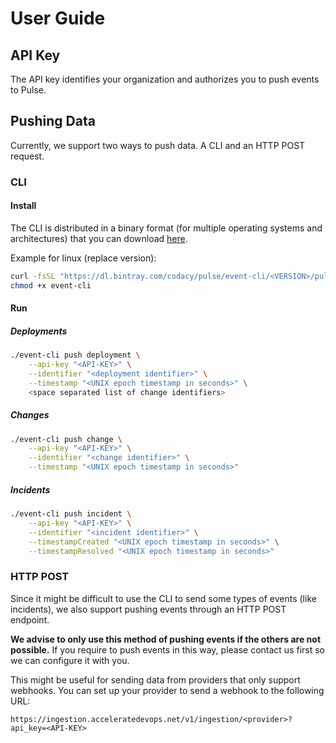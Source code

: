 # User Guide

## API Key

The API key identifies your organization and authorizes you to push events to Pulse.

## Pushing Data

Currently, we support two ways to push data.
A CLI and an HTTP POST request.

### CLI

#### Install

The CLI is distributed in a binary format (for multiple operating systems and architectures)
that you can download [here](https://dl.bintray.com/codacy/pulse/event-cli/).

Example for linux (replace version):

```sh
curl -fsSL "https://dl.bintray.com/codacy/pulse/event-cli/<VERSION>/pulse-event-cli_linux_amd64/pulse-event-cli" -o event-cli
chmod +x event-cli
```

#### Run

##### Deployments

```sh
./event-cli push deployment \
    --api-key "<API-KEY>" \
    --identifier "<deployment identifier>" \
    --timestamp "<UNIX epoch timestamp in seconds>" \
    <space separated list of change identifiers>
```

##### Changes

```sh
./event-cli push change \
    --api-key "<API-KEY>" \
    --identifier "<change identifier>" \
    --timestamp "<UNIX epoch timestamp in seconds>"
```

##### Incidents

```sh
./event-cli push incident \
    --api-key "<API-KEY>" \
    --identifier "<incident identifier>" \
    --timestampCreated "<UNIX epoch timestamp in seconds>" \
    --timestampResolved "<UNIX epoch timestamp in seconds>"
```

### HTTP POST

Since it might be difficult to use the CLI to send some types of events (like incidents),
we also support pushing events through an HTTP POST endpoint.

**We advise to only use this method of pushing events if the others are not possible.**
If you require to push events in this way, please contact us first so we can configure it with you.

This might be useful for sending data from providers that only support webhooks.
You can set up your provider to send a webhook to the following URL:

`https://ingestion.acceleratedevops.net/v1/ingestion/<provider>?api_key=<API-KEY>`
